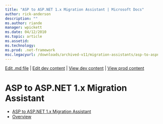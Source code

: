 ```yaml
---
title: "ASP to ASP.NET 1.x Migration Assistant | Microsoft Docs"
author: rick-anderson
description: ""
ms.author: riande
manager: wpickett
ms.date: 04/12/2010
ms.topic: article
ms.assetid: 
ms.technology: 
ms.prod: .net-framework
msc.legacyurl: /downloads/archived-v11/migration-assistants/asp-to-aspnet
---
```

[Edit .md file](C:\Projects\msc\dev\Msc.Www\Web.ASP\App_Data\github\downloads\archived-v11\migration-assistants\index.md) | [Edit dev content](http://www.aspdev.net/umbraco#/content/content/edit/36260) | [View dev content](http://docs.aspdev.net/tutorials/downloads/archived-v11/migration-assistants/asp-to-aspnet/index.html) | [View prod content](http://www.asp.net/downloads/archived-v11/migration-assistants/asp-to-aspnet)

ASP to ASP.NET 1.x Migration Assistant
====================
- [ASP to ASP.NET 1.x Migration Assistant](overview.md)
- [Overview](overview.md)